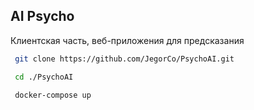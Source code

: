 ## AI Psycho
Клиентская часть, веб-приложения для предсказания 
``` bash
 git clone https://github.com/JegorCo/PsychoAI.git
```

``` bash
 cd ./PsychoAI
```

``` bash
 docker-compose up
```
